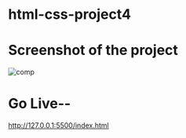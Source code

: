 # html-css-project4

# Screenshot of the project 

![comp](https://github.com/nidhiii112/html-css-project4/assets/117963273/9987b15a-8755-4aed-b137-d572e4365b6d)

# Go Live--
  
http://127.0.0.1:5500/index.html
